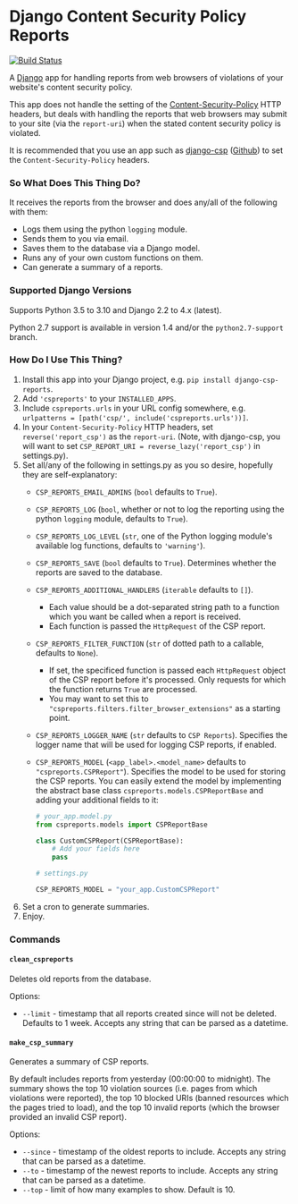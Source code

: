 # Django Content Security Policy Reports

[![Build Status](https://travis-ci.org/adamalton/django-csp-reports.svg)](https://travis-ci.org/adamalton/django-csp-reports)

A [Django](https://www.djangoproject.com) app for handling reports from web browsers of violations of your website's content security policy.

This app does not handle the setting of the [Content-Security-Policy](http://en.wikipedia.org/wiki/Content_Security_Policy) HTTP headers, but deals with handling the reports that web browsers may submit to your site (via the `report-uri`) when the stated content security policy is violated.

It is recommended that you use an app such as [django-csp](https://pypi.python.org/pypi/django_csp) ([Github](https://github.com/mozilla/django-csp)) to set the `Content-Security-Policy` headers.

### So What Does This Thing Do?

It receives the reports from the browser and does any/all of the following with them:

* Logs them using the python `logging` module.
* Sends them to you via email.
* Saves them to the database via a Django model.
* Runs any of your own custom functions on them.
* Can generate a summary of a reports.


### Supported Django Versions

Supports Python 3.5 to 3.10 and Django 2.2 to 4.x (latest).

Python 2.7 support is available in version 1.4 and/or the `python2.7-support` branch.


### How Do I Use This Thing?

1. Install this app into your Django project, e.g. `pip install django-csp-reports`.
2. Add `'cspreports'` to your `INSTALLED_APPS`.
3. Include `cspreports.urls` in your URL config somewhere, e.g. `urlpatterns = [path('csp/', include('cspreports.urls'))]`.
4. In your `Content-Security-Policy` HTTP headers, set `reverse('report_csp')` as the `report-uri`.  (Note, with django-csp, you will want to set `CSP_REPORT_URI = reverse_lazy('report_csp')` in settings.py).
5. Set all/any of the following in settings.py as you so desire, hopefully they are self-explanatory:
    * `CSP_REPORTS_EMAIL_ADMINS` (`bool` defaults to `True`).
    * `CSP_REPORTS_LOG` (`bool`, whether or not to log the reporting using the python `logging` module, defaults to `True`).
    * `CSP_REPORTS_LOG_LEVEL` (`str`, one of the Python logging module's available log functions, defaults to `'warning'`).
    * `CSP_REPORTS_SAVE` (`bool` defaults to `True`).  Determines whether the reports are saved to the database.
    * `CSP_REPORTS_ADDITIONAL_HANDLERS` (`iterable` defaults to `[]`).
      - Each value should be a dot-separated string path to a function which you want be called when a report is received.
      - Each function is passed the `HttpRequest` of the CSP report.
    * `CSP_REPORTS_FILTER_FUNCTION` (`str` of dotted path to a callable, defaults to `None`).
      - If set, the specificed function is passed each `HttpRequest` object of the CSP report before it's processed. Only requests for which the function returns `True` are processed.
      - You may want to set this to `"cspreports.filters.filter_browser_extensions"` as a starting point.
    * `CSP_REPORTS_LOGGER_NAME` (`str` defaults to `CSP Reports`). Specifies the logger name that will be used for logging CSP reports, if enabled.
    * `CSP_REPORTS_MODEL` (`<app_label>.<model_name>` defaults to `"cspreports.CSPReport"`). Specifies the model to be used for storing the CSP reports. You can easily extend the model by implementing the abstract base class `cspreports.models.CSPReportBase` and adding your additional fields to it:

      ```python
      # your_app.model.py
      from cspreports.models import CSPReportBase

      class CustomCSPReport(CSPReportBase):
          # Add your fields here
          pass
      ```

      ```python
      # settings.py

      CSP_REPORTS_MODEL = "your_app.CustomCSPReport"
      ```
6. Set a cron to generate summaries.
7. Enjoy.


### Commands

#### `clean_cspreports`
Deletes old reports from the database.

Options:

* `--limit` - timestamp that all reports created since will not be deleted. Defaults to 1 week. Accepts any string that can be parsed as a datetime.

#### `make_csp_summary`
Generates a summary of CSP reports.

By default includes reports from yesterday (00:00:00 to midnight).
The summary shows the top 10 violation sources (i.e. pages from which violations were reported),
the top 10 blocked URIs (banned resources which the pages tried to load),
and the top 10 invalid reports (which the browser provided an invalid CSP report).

Options:

* `--since` - timestamp of the oldest reports to include.  Accepts any string that can be parsed as a datetime.
* `--to` - timestamp of the newest reports to include.  Accepts any string that can be parsed as a datetime.
* `--top` - limit of how many examples to show. Default is 10.
